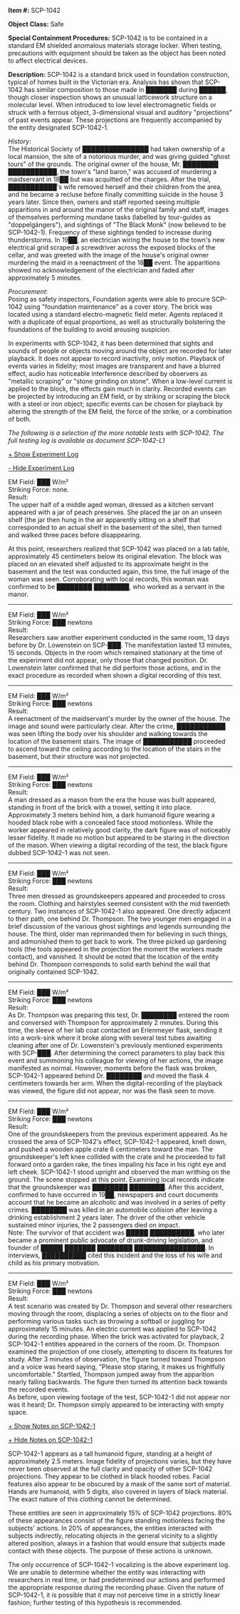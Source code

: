 **Item #:** SCP-1042

**Object Class:** Safe

**Special Containment Procedures:** SCP-1042 is to be contained in a standard EM shielded anomalous materials storage locker. When testing, precautions with equipment should be taken as the object has been noted to affect electrical devices.

**Description:** SCP-1042 is a standard brick used in foundation construction, typical of homes built in the Victorian era. Analysis has shown that SCP-1042 has similar composition to those made in ███████ during ██████, though closer inspection shows an unusual latticework structure on a molecular level. When introduced to low level electromagnetic fields or struck with a ferrous object, 3-dimensional visual and auditory "projections" of past events appear. These projections are frequently accompanied by the entity designated SCP-1042-1.

_History_:  
The Historical Society of ███████████████ had taken ownership of a local mansion, the site of a notorious murder, and was giving guided "ghost tours" of the grounds. The original owner of the house, Mr. ████████ ███████████, the town's "land baron," was accused of murdering a maidservant in 18██ but was acquitted of the charges. After the trial, ███████████'s wife removed herself and their children from the area, and he became a recluse before finally committing suicide in the house 3 years later. Since then, owners and staff reported seeing multiple apparitions in and around the manor of the original family and staff, images of themselves performing mundane tasks (labelled by tour-guides as "doppelgängers"), and sightings of "The Black Monk" (now believed to be SCP-1042-1). Frequency of these sightings tended to increase during thunderstorms. In 19██, an electrician wiring the house to the town's new electrical grid scraped a screwdriver across the exposed blocks of the cellar, and was greeted with the image of the house's original owner murdering the maid in a reenactment of the 18██ event. The apparitions showed no acknowledgement of the electrician and faded after approximately 5 minutes.

_Procurement:_  
Posing as safety inspectors, Foundation agents were able to procure SCP-1042 using "foundation maintenance" as a cover story. The brick was located using a standard electro-magnetic field meter. Agents replaced it with a duplicate of equal proportions, as well as structurally bolstering the foundations of the building to avoid arousing suspicion.

In experiments with SCP-1042, it has been determined that sights and sounds of people or objects moving around the object are recorded for later playback. It does not appear to record inactivity, only motion. Playback of events varies in fidelity; most images are transparent and have a blurred effect, audio has noticeable interference described by observers as "metallic scraping" or "stone grinding on stone". When a low-level current is applied to the block, the effects gain much in clarity. Recorded events can be projected by introducing an EM field, or by striking or scraping the block with a steel or iron object; specific events can be chosen for playback by altering the strength of the EM field, the force of the strike, or a combination of both.

_The following is a selection of the more notable tests with SCP-1042. The full testing log is available as document SCP-1042-L1_

[+ Show Experiment Log](javascript:;)

[\- Hide Experiment Log](javascript:;)

EM Field: ███ W/m²  
Striking Force: none.  
Result:  
The upper half of a middle aged woman, dressed as a kitchen servant appeared with a jar of peach preserves. She placed the jar on an unseen shelf (the jar then hung in the air apparently sitting on a shelf that corresponded to an actual shelf in the basement of the site), then turned and walked three paces before disappearing.

At this point, researchers realized that SCP-1042 was placed on a lab table, approximately 45 centimeters below its original elevation. The block was placed on an elevated shelf adjusted to its approximate height in the basement and the test was conducted again, this time, the full image of the woman was seen. Corroborating with local records, this woman was confirmed to be ████████ ████████, who worked as a servant in the manor.

* * *

EM Field: ███ W/m²  
Striking Force: ███ newtons  
Result:  
Researchers saw another experiment conducted in the same room, 13 days before by Dr. Lowenstein on SCP-███. The manifestation lasted 13 minutes, 15 seconds. Objects in the room which remained stationary at the time of the experiment did not appear, only those that changed position. Dr. Lowenstein later confirmed that he did perform those actions, and in the exact procedure as recorded when shown a digital recording of this test.

* * *

EM Field: ███ W/m²  
Striking Force: ███ newtons  
Result:  
A reenactment of the maidservant's murder by the owner of the house. The image and sound were particularly clear. After the crime, ███████████ was seen lifting the body over his shoulder and walking towards the location of the basement stairs. The image of ███████████ proceeded to ascend toward the ceiling according to the location of the stairs in the basement, but their structure was not projected.

* * *

EM Field: ███ W/m²  
Striking Force: ███ newtons  
Result:  
A man dressed as a mason from the era the house was built appeared, standing in front of the brick with a trowel, setting it into place. Approximately 3 meters behind him, a dark humanoid figure wearing a hooded black robe with a concealed face stood motionless. While the worker appeared in relatively good clarity, the dark figure was of noticeably lesser fidelity. It made no motion but appeared to be staring in the direction of the mason. When viewing a digital recording of the test, the black figure dubbed SCP-1042-1 was not seen.

* * *

EM Field: ███ W/m²  
Striking Force: ███ newtons  
Result:  
Three men dressed as groundskeepers appeared and proceeded to cross the room. Clothing and hairstyles seemed consistent with the mid twentieth century. Two instances of SCP-1042-1 also appeared. One directly adjacent to their path, one behind Dr. Thompson. The two younger men engaged in a brief discussion of the various ghost sightings and legends surrounding the house. The third, older man reprimanded them for believing in such things, and admonished them to get back to work. The three picked up gardening tools (the tools appeared in the projection the moment the workers made contact), and vanished. It should be noted that the location of the entity behind Dr. Thompson corresponds to solid earth behind the wall that originally contained SCP-1042.

* * *

EM Field: ███ W/m²  
Striking Force: ███ newtons  
Result:  
As Dr. Thompson was preparing this test, Dr. ████████ entered the room and conversed with Thompson for approximately 2 minutes. During this time, the sleeve of her lab coat contacted an Erlenmeyer flask, sending it into a work-sink where it broke along with several test tubes awaiting cleaning after one of Dr. Lowenstein's previously mentioned experiments with SCP-███. After determining the correct parameters to play back this event and summoning his colleague for viewing of her actions, the image manifested as normal. However, moments before the flask was broken, SCP-1042-1 appeared behind Dr. ████████ and moved the flask 4 centimeters towards her arm. When the digital-recording of the playback was viewed, the figure did not appear, nor was the flask seen to move.

* * *

EM Field: ███ W/m²  
Striking Force: ███ newtons  
Result:  
One of the groundskeepers from the previous experiment appeared. As he crossed the area of SCP-1042's effect, SCP-1042-1 appeared, knelt down, and pushed a wooden apple crate 6 centimeters toward the man. The groundskeeper's left knee collided with the crate and he proceeded to fall forward onto a garden rake, the tines impaling his face in his right eye and left cheek. SCP-1042-1 stood upright and observed the man writhing on the ground. The scene stopped at this point. Examining local records indicate that the groundskeeper was ████████ ████████. After this accident, confirmed to have occurred in 19██, newspapers and court documents account that he became an alcoholic and was involved in a series of petty crimes. ████████ was killed in an automobile collision after leaving a drinking establishment 2 years later. The driver of the other vehicle sustained minor injuries, the 2 passengers died on impact.  
Note: The survivor of that accident was █████ ██████████, who later became a prominent public advocate of drunk-driving legislation, and founder of █████ ███████ ████████ ████████████████. In interviews, ██████████ cited this incident and the loss of his wife and child as his primary motivation.

* * *

EM Field: ███ W/m²  
Striking Force: ███ newtons  
Result:  
A test scenario was created by Dr. Thompson and several other researchers moving through the room, displacing a series of objects on to the floor and performing various tasks such as throwing a softball or juggling for approximately 15 minutes. An electric current was applied to SCP-1042 during the recording phase. When the brick was activated for playback, 2 SCP-1042-1 entities appeared in the corners of the room. Dr. Thompson examined the projection of one closely, attempting to discern its features for study. After 3 minutes of observation, the figure turned toward Thompson and a voice was heard saying, "Please stop staring, it makes us frightfully uncomfortable." Startled, Thompson jumped away from the apparition nearly falling backwards. The figure then turned its attention back towards the recorded events.  
As before, upon viewing footage of the test, SCP-1042-1 did not appear nor was it heard; Dr. Thompson simply appeared to be interacting with empty space.

[+ Show Notes on SCP-1042-1](javascript:;)

[+ Hide Notes on SCP-1042-1](javascript:;)

SCP-1042-1 appears as a tall humanoid figure, standing at a height of approximately 2.5 meters. Image fidelity of projections varies, but they have never been observed at the full clarity and opacity of other SCP-1042 projections. They appear to be clothed in black hooded robes. Facial features also appear to be obscured by a mask of the same sort of material. Hands are humanoid, with 5 digits, also covered in layers of black material. The exact nature of this clothing cannot be determined.

These entities are seen in approximately 15% of SCP-1042 projections. 80% of these appearances consist of the figure standing motionless facing the subjects' actions. In 20% of appearances, the entities interacted with subjects indirectly, relocating objects in the general vicinity to a slightly altered position, always in a fashion that would ensure that subjects made contact with these objects. The purpose of these actions is unknown.

The only occurrence of SCP-1042-1 vocalizing is the above experiment log. We are unable to determine whether the entity was interacting with researchers in real time, or had predetermined our actions and performed the appropriate response during the recording phase. Given the nature of SCP-1042-1, it is possible that it may not perceive time in a strictly linear fashion; further testing of this hypothesis is recommended.